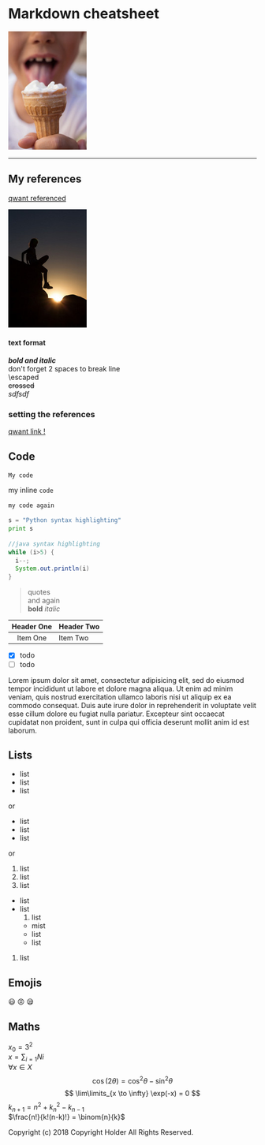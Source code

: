 # Markdown cheatsheet

![my image](image.jpg)

* * *

## My references

[qwant referenced][my-ref]

![image referenced][my-img-ref]

#### text format

_**bold and italic**_  
don't forget 2 spaces to break line  
\\escaped  
~~crossed~~  
_sdfsdf_

### setting the references

[my-ref]: www.qwant.fr "qwant"

[my-img-ref]: image2.jpg "my image"

[qwant link !](http://qwant.fr)

## Code

    My code

my inline `code`

    my code again

```python
s = "Python syntax highlighting"
print s
```

```java
//java syntax highlighting
while (i>5) {
  i--;
  System.out.println(i)
}
```

> quotes  
> and again  
> **bold**
> _italic_

| Header One | Header Two |
| :--------: | :--------- |
|  Item One  | Item Two   |

-   [x] todo
-   [ ] todo

Lorem ipsum dolor sit amet, consectetur adipisicing elit, sed do eiusmod tempor incididunt ut labore et dolore magna aliqua. Ut enim ad minim veniam, quis nostrud exercitation ullamco laboris nisi ut aliquip ex ea commodo consequat. Duis aute irure dolor in reprehenderit in voluptate velit esse cillum dolore eu fugiat nulla pariatur. Excepteur sint occaecat cupidatat non proident, sunt in culpa qui officia deserunt mollit anim id est laborum.

## Lists

-   list
-   list
-   list

or  

-   list
-   list
-   list

or

1.  list
2.  list
3.  list

-   list
-   list
    1.  list
    -   mist
    -   list
    -   list

1.  list

## Emojis

:smiley:
:rage: 
:sleepy: 

## Maths

$x_0 = 3^2$  
$x = \sum_{i=1}{N} i$  
$\forall x \in X$
$$
\cos (2\theta) = \cos^2 \theta - \sin^2 \theta 
$$
$$
\lim\limits_{x \to \infty} \exp(-x) = 0
$$
$k_{n+1} = n^2 + k_n^2 - k_{n-1}$  
$\frac{n!}{k!(n-k)!} = \binom{n}{k}$

Copyright (c) 2018 Copyright Holder All Rights Reserved.

<!--stackedit_data:
eyJoaXN0b3J5IjpbLTEyNjgxNDQzNDddfQ==
-->